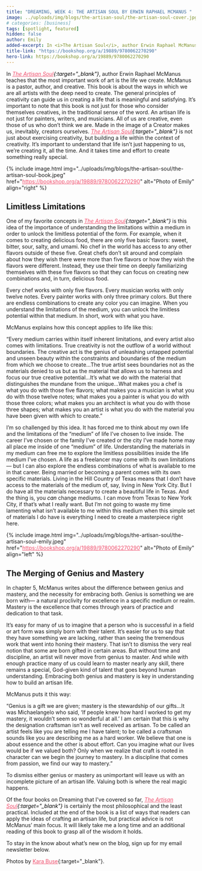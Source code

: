```yaml
---
title: "DREAMING, WEEK 4: THE ARTISAN SOUL BY ERWIN RAPHAEL MCMANUS "
image: ../uploads/img/blogs/the-artisan-soul/the-artisan-soul-cover.jpg
# categories: [business]
tags: [spotlight, featured]
hidden: false
author: Emily
added-excerpt: In <i>The Artisan Soul</i>, author Erwin Raphael McManus teaches that the most important work of art is the life we create. McManus is a pastor, author, and creative. This book is about the ways in which we are all artists with the deep need to create. The general principles of creativity can guide us in creating a life that is meaningful and satisfying. It’s important to note that this book is not just for those who consider themselves creatives, in the traditional sense of the word. An artisan life is not just for painters, writers, and musicians. All of us are creative, even those of us who don’t think we are. Made in the image of a Creator makes us, inevitably, creators ourselves.
title-link: "https://bookshop.org/a/19889/9780062270290"
hero-link: https://bookshop.org/a/19889/9780062270290
---
```


<style> em {color: black;} p a {color: #f0506e;}</style>

In _[The Artisan Soul](https://bookshop.org/a/19889/9780062270290){:target="\_blank"}_, author Erwin Raphael McManus teaches that the most important work of art is the life we create. McManus is a pastor, author, and creative. This book is about the ways in which we are all artists with the deep need to create. The general principles of creativity can guide us in creating a life that is meaningful and satisfying. It’s important to note that this book is not just for those who consider themselves creatives, in the traditional sense of the word. An artisan life is not just for painters, writers, and musicians. All of us are creative, even those of us who don’t think we are. Made in the image of a Creator makes us, inevitably, creators ourselves. _[The Artisan Soul](https://bookshop.org/a/19889/9780062270290){:target="\_blank"}_ is not just about exercising creativity, but building a life within the context of creativity. It’s important to understand that life isn’t just happening to us, we’re creating it, all the time. And it takes time and effort to create something really special.

{% include image.html img="../uploads/img/blogs/the-artisan-soul/the-artisan-soul-book.jpeg" href="https://bookshop.org/a/19889/9780062270290" alt="Photo of Emily" align="right" %}

## Limitless Limitations

One of my favorite concepts in _[The Artisan Soul](https://bookshop.org/a/19889/9780062270290){:target="\_blank"}_ is this idea of the importance of understanding the limitations within a medium in order to unlock the limitless potential of the form. For example, when it comes to creating delicious food, there are only five basic flavors: sweet, bitter, sour, salty, and umami. No chef in the world has access to any other flavors outside of these five. Great chefs don’t sit around and complain about how they wish there were more than five flavors or how they wish the flavors were different. Instead, they use their time on deeply familiarizing themselves with these five flavors so that they can focus on creating new combinations and, in turn, delicious food.

Every chef works with only five flavors. Every musician works with only twelve notes. Every painter works with only three primary colors. But there are endless combinations to create any color you can imagine. When you understand the limitations of the medium, you can unlock the limitless potential within that medium. In short, work with what you have.

McManus explains how this concept applies to life like this:

“Every medium carries within itself inherent limitations, and every artist also comes with limitations. True creativity is not the outflow of a world without boundaries. The creative act is the genius of unleashing untapped potential and unseen beauty within the constraints and boundaries of the medium from which we choose to create…The true artist sees boundaries not as the materials denied to us but as the material that allows us to harness and focus our true creative potential…It’s what we do with the material that distinguishes the mundane from the unique…What makes you a chef is what you do with those five flavors; what makes you a musician is what you do with those twelve notes; what makes you a painter is what you do with those three colors; what makes you an architect is what you do with those three shapes; what makes you an artist is what you do with the material you have been given with which to create.”

I’m so challenged by this idea. It has forced me to think about my own life and the limitations of the “medium” of life I’ve chosen to live inside. The career I’ve chosen or the family I’ve created or the city I’ve made home may all place me inside of one “medium” of life. Understanding the materials in my medium can free me to explore the limitless possibilities inside the life medium I’ve chosen. A life as a freelancer may come with its own limitations— but I can also explore the endless combinations of what is available to me in that career. Being married or becoming a parent comes with its own specific materials. Living in the Hill Country of Texas means that I don’t have access to the materials of the medium of, say, living in New York City. But I do have all the materials necessary to create a beautiful life in Texas.
And the thing is, you _can_ change mediums. I can move from Texas to New York City, if that’s what I really want. But I’m not going to waste my time lamenting what isn’t available to me within this medium when this simple set of materials I do have is everything I need to create a masterpiece right here.

{% include image.html img="../uploads/img/blogs/the-artisan-soul/the-artisan-soul-emily.jpeg" href="https://bookshop.org/a/19889/9780062270290" alt="Photo of Emily" align="left" %}

## The Merging of Genius and Mastery

In chapter 5, McManus writes about the difference between genius and mastery, and the necessity for embracing both. Genius is something we are born with— a natural proclivity for excellence in a specific medium or realm. Mastery is the excellence that comes through years of practice and dedication to that task.

It’s easy for many of us to imagine that a person who is successful in a field or art form was simply born with their talent. It’s easier for us to say that they have something we are lacking, rather than seeing the tremendous work that went into honing their mastery. That isn’t to dismiss the very real notion that some are born gifted in certain areas. But without time and discipline, an artist will never move from genius to master. And while with enough practice many of us could learn to master nearly any skill, there remains a special, God-given kind of talent that goes beyond human understanding. Embracing both genius and mastery is key in understanding how to build an artisan life.

McManus puts it this way:

“Genius is a gift we are given; mastery is the stewardship of our gifts…It was Michaelangelo who said, ‘If people knew how hard I worked to get my mastery, it wouldn’t seem so wonderful at all.’ I am certain that this is why the designation craftsman isn’t as well received as artisan. To be called an artist feels like you are telling me I have talent; to be called a craftsman sounds like you are describing me as a hard worker. We believe that one is about essence and the other is about effort. Can you imagine what our lives would be if we valued both? Only when we realize that craft is rooted in character can we begin the journey to mastery. In a discipline that comes from passion, we find our way to mastery.”

To dismiss either genius or mastery as unimportant will leave us with an incomplete picture of an artisan life. Valuing both is where the real magic happens.

Of the four books on Dreaming that I've covered so far, _[The Artisan Soul](https://bookshop.org/a/19889/9780062270290){:target="\_blank"}_ is certainly the most philosophical and the least practical. Included at the end of the book is a list of ways that readers can apply the ideas of crafting an artisan life, but practical advice is not McManus’ main focus. It will likely take me a long time and an additional reading of this book to grasp all of the wisdom it holds.

To stay in the know about what’s new on the blog, sign up for my email newsletter below.

Photos by [Kara Buse](https://wyldroots.com/){:target="\_blank"}.
